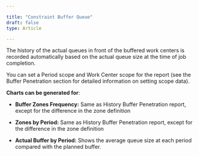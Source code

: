 ```yaml
---

title: "Constraint Buffer Queue"
draft: false
type: Article

---
```


The history of the actual queues in front of the buffered work centers is recorded automatically based on the actual queue size at the time of job completion.

You can set a Period scope and Work Center scope for the report (see the Buffer Penetration section for detailed information on setting scope data).

**Charts can be generated for**:

- **Buffer Zones Frequency:** Same as History Buffer Penetration report, except for the difference in the zone definition

- **Zones by Period:** Same as History Buffer Penetration report, except for the difference in the zone definition

- **Actual Buffer by Period:** Shows the average queue size at each period compared with the planned buffer.